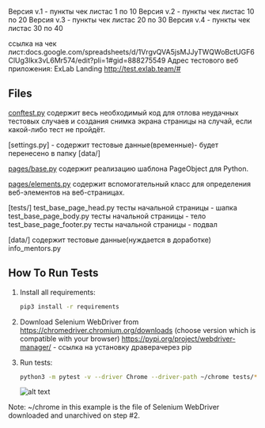 Версия v.1 - пункты чек листас 1 по 10
Версия v.2 - пункты чек листас 10 по 20
Версия v.3 - пункты чек листас 20 по 30
Версия v.4 - пункты чек листас 30 по 40


ссылка на чек лист:docs.google.com/spreadsheets/d/1VrgvQVA5jsMJJyTWQWoBctUGF6ClUg3lkx3vL6Mr574/edit?pli=1#gid=888275549
Адрес тестового веб приложения: ExLab Landing http://test.exlab.team/#

Files
-----

[conftest.py](conftest.py) содержит весь необходимый код для отлова неудачных тестовых случаев и создания снимка экрана
страницы на случай, если какой-либо тест не пройдёт.

[settings.py] - содержит тестовые данные(временные)- будет перенесено в папку [data/]

[pages/base.py](pages/base.py) содержит реализацию шаблона PageObject для Python.

[pages/elements.py](pages/elements.py) содержит вспомогательный класс для определения веб-элементов на веб-страницах.

[tests/]
test_base_page_head.py тесты начальной страницы - шапка
test_base_page_body.py тесты начальной страницы - тело
test_base_page_footer.py тесты начальной страницы - подвал

[data/] содержит тестовые данные(нуждается в доработке)
info_mentors.py


How To Run Tests
----------------

1) Install all requirements:

    ```bash
    pip3 install -r requirements
    ```

2) Download Selenium WebDriver from https://chromedriver.chromium.org/downloads (choose version which is compatible with your browser)
https://pypi.org/project/webdriver-manager/ - ссылка на установку  драверачерез pip
3) Run tests:

    ```bash
    python3 -m pytest -v --driver Chrome --driver-path ~/chrome tests/*
    ```

   ![alt text](example.png)

Note:
~/chrome in this example is the file of Selenium WebDriver downloaded and unarchived on step #2.
